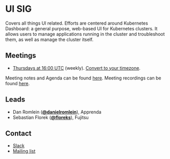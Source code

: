 <!---
This is an autogenerated file!

Please do not edit this file directly, but instead make changes to the
sigs.yaml file in the project root.

To understand how this file is generated, see generator/README.md.
-->
# UI SIG

Covers all things UI related. Efforts are centered around Kubernetes Dashboard: a general purpose, web-based UI for Kubernetes clusters. It allows users to manage applications running in the cluster and troubleshoot them, as well as manage the cluster itself.

## Meetings
* [Thursdays at 16:00 UTC](https://groups.google.com/forum/#!forum/kubernetes-sig-ui) (weekly). [Convert to your timezone](http://www.thetimezoneconverter.com/?t=16:00&tz=UTC).

Meeting notes and Agenda can be found [here](https://docs.google.com/document/d/1PwHFvqiShLIq8ZpoXvE3dSUnOv1ts5BTtZ7aATuKd-E/edit?usp=sharing).
Meeting recordings can be found [here]().

## Leads
* Dan Romlein (**[@danielromlein](https://github.com/danielromlein)**), Apprenda
* Sebastian Florek (**[@floreks](https://github.com/floreks)**), Fujitsu

## Contact
* [Slack](https://kubernetes.slack.com/messages/sig-ui)
* [Mailing list](https://groups.google.com/forum/#!forum/kubernetes-sig-ui)

<!-- BEGIN CUSTOM CONTENT -->

<!-- END CUSTOM CONTENT -->
